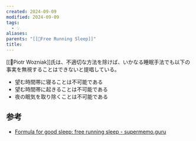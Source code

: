 ```yaml
---
created: 2024-09-09
modified: 2024-09-09
tags:
  - 💡
aliases: 
parents: "[[📝Free Running Sleep]]"
title: 
---
```

[[👤Piotr Wozniak]]氏は、不適切な方法を除けば、いかなる睡眠手法でも以下の事実を無視することはできないと提唱している。
- 望む時間帯に寝ることは不可能である
- 望む時間帯に起きることは不可能である
- 夜の眠気を取り除くことは不可能である

## 参考
- [Formula for good sleep: free running sleep - supermemo.guru](https://supermemo.guru/wiki/Formula_for_good_sleep:_free_running_sleep)
